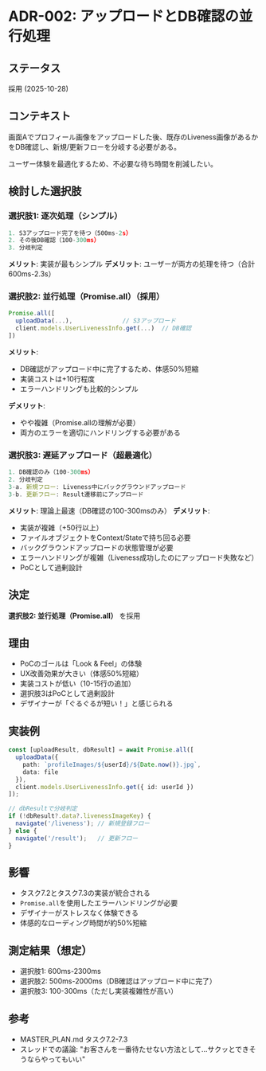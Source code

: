 # ADR-002: アップロードとDB確認の並行処理

## ステータス
採用 (2025-10-28)

## コンテキスト
画面Aでプロフィール画像をアップロードした後、既存のLiveness画像があるかをDB確認し、新規/更新フローを分岐する必要がある。

ユーザー体験を最適化するため、不必要な待ち時間を削減したい。

## 検討した選択肢

### 選択肢1: 逐次処理（シンプル）
```typescript
1. S3アップロード完了を待つ（500ms-2s）
2. その後DB確認（100-300ms）
3. 分岐判定
```

**メリット**: 実装が最もシンプル
**デメリット**: ユーザーが両方の処理を待つ（合計600ms-2.3s）

### 選択肢2: 並行処理（Promise.all）（採用）
```typescript
Promise.all([
  uploadData(...),              // S3アップロード
  client.models.UserLivenessInfo.get(...)  // DB確認
])
```

**メリット**: 
- DB確認がアップロード中に完了するため、体感50%短縮
- 実装コストは+10行程度
- エラーハンドリングも比較的シンプル

**デメリット**: 
- やや複雑（Promise.allの理解が必要）
- 両方のエラーを適切にハンドリングする必要がある

### 選択肢3: 遅延アップロード（超最適化）
```typescript
1. DB確認のみ（100-300ms）
2. 分岐判定
3-a. 新規フロー: Liveness中にバックグラウンドアップロード
3-b. 更新フロー: Result遷移前にアップロード
```

**メリット**: 理論上最速（DB確認の100-300msのみ）
**デメリット**: 
- 実装が複雑（+50行以上）
- ファイルオブジェクトをContext/Stateで持ち回る必要
- バックグラウンドアップロードの状態管理が必要
- エラーハンドリングが複雑（Liveness成功したのにアップロード失敗など）
- PoCとして過剰設計

## 決定
**選択肢2: 並行処理（Promise.all）** を採用

## 理由
- PoCのゴールは「Look & Feel」の体験
- UX改善効果が大きい（体感50%短縮）
- 実装コストが低い（10-15行の追加）
- 選択肢3はPoCとして過剰設計
- デザイナーが「ぐるぐるが短い！」と感じられる

## 実装例
```typescript
const [uploadResult, dbResult] = await Promise.all([
  uploadData({ 
    path: `profileImages/${userId}/${Date.now()}.jpg`, 
    data: file 
  }),
  client.models.UserLivenessInfo.get({ id: userId })
]);

// dbResultで分岐判定
if (!dbResult?.data?.livenessImageKey) {
  navigate('/liveness'); // 新規登録フロー
} else {
  navigate('/result');   // 更新フロー
}
```

## 影響
- タスク7.2とタスク7.3の実装が統合される
- `Promise.all`を使用したエラーハンドリングが必要
- デザイナーがストレスなく体験できる
- 体感的なローディング時間が約50%短縮

## 測定結果（想定）
- 選択肢1: 600ms-2300ms
- 選択肢2: 500ms-2000ms（DB確認はアップロード中に完了）
- 選択肢3: 100-300ms（ただし実装複雑性が高い）

## 参考
- MASTER_PLAN.md タスク7.2-7.3
- スレッドでの議論: "お客さんを一番待たせない方法として...サクッとできそうならやってもいい"

